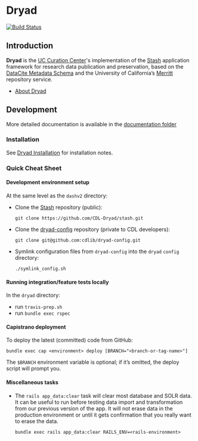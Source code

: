 # Dryad

[![Build Status](https://travis-ci.org/CDLUC3/dashv2.svg?branch=development)](https://travis-ci.org/CDLUC3/dashv2)

## Introduction

**Dryad** is the [UC Curation Center](http://www.cdlib.org/uc3/)'s
implementation of the [Stash](https://github.com/CDL-Dryad/stash) application
framework for research data publication and preservation, based on the
[DataCite Metadata Schema](https://schema.datacite.org/) and the University
of California’s [Merritt](https://merritt.cdlib.org/) repository service.

- [About Dryad](app/views/layouts/_about.html.md)

## Development

More detailed documentation is available in the [documentation folder](https://github.com/CDL-Dryad/dryad-app/blob/main/documentation)

### Installation

See
[Dryad Installation](https://github.com/CDL-Dryad/dryad-app/blob/main/documentation/dryad_install.md)
for installation notes.

### Quick Cheat Sheet

#### Development environment setup

At the same level as the `dashv2` directory:

- Clone the [Stash](https://github.com/CDL-Dryad/stash) repository (public):

  ```
  git clone https://github.com/CDL-Dryad/stash.git
  ```

- Clone the [dryad-config](https://github.com/cdlib/dryad-config/) repository
  (private to CDL developers):

  ```
  git clone git@github.com:cdlib/dryad-config.git
  ```

- Symlink configuration files from `dryad-config` into the `dryad`
  `config` directory:

  ```
  ./symlink_config.sh
  ```

#### Running integration/feature tests locally

In the `dryad` directory:

- run `travis-prep.sh`
- run `bundle exec rspec`

#### Capistrano deployment

To deploy the latest (committed) code from GitHub:

```
bundle exec cap <environment> deploy [BRANCH="<branch-or-tag-name>"]
```

The `$BRANCH` environment variable is optional; if it’s omitted, the
deploy script will prompt you.

#### Miscellaneous tasks

- The `rails app_data:clear` task will clear most database and SOLR data. It
  can be useful to run before testing data import and transformation from our
  previous version of the app. It will not erase data in the production
  environment or until it gets confirmation that you really want to erase the
  data. 

  ```
  bundle exec rails app_data:clear RAILS_ENV=<rails-environment>
  ```

